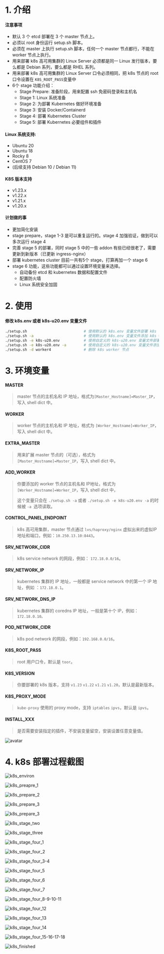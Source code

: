 # 1. 介绍

#### 注意事项 

- 默认 3 个 etcd 部署在 3 个 master 节点上。
- 必须以 root 身份运行 setup.sh 脚本。
- 必须在 master 上执行 setup.sh 脚本，任何一个 master 节点都行，不能在 worker 节点上执行。
- 用来部署 k8s 高可用集群的 Linux Server 必须都是同一 Linux 发行版本，要么都是 Debian 系列，要么都是 RHEL 系列。
- 用来部署 k8s 高可用集群的 Linux Server 口令必须相同，把 k8s 节点的 root 口令设置在 `K8S_ROOT_PASS`变量中 
- 6个 stage 功能介绍：
    - Stage Prepare: 准备阶段，用来配置 ssh 免密码登录和主机名
    - Stage 1: Linux 系统准备
    - Stage 2: 为部署 Kubernetes 做好环境准备
    - Stage 3: 安装 Docker/Containerd
    - Stage 4: 部署 Kubernetes Cluster
    - Stage 5: 部署 Kubernetes 必要组件和插件


#### Linux 系统支持:

- Ubuntu 20
- Ubuntu 18
- Rocky 8
- CentOS 7
- (后续支持 Debian 10 / Debian 11)

#### K8S 版本支持

- v1.23.x
- v1.22.x
- v1.21.x
- v1.20.x

#### 计划做的事

- 更加简化安装
- stage prepare，stage 1-3 是可以重复运行的。stage 4 加强验证，做到可以多次运行 stage 4
- 完善 stage 5 的部署，同时 stage 5 中的一些 addon 有些已经很老了，需要更新到新版本（已更新 ingress-nginx）
- 部署 kubernetes cluster 目前一共有5个 stage，打算再加一个 stage 6
- stage 6 功能，这些功能都可以通过设置环境变量来选择。
    - 自动备份 etcd 和 kubernetes 数据和配置文件
    - 配置防火墙
    - Linux 系统安全加固

# 2. 使用

#### 修改 k8s.env 或者 k8s-u20.env 变量文件

```bash
./setup.sh                     		# 使用默认的 k8s.env 变量文件部署 k8s 高可用集群
./setup.sh -a                  		# 使用默认的 k8s.env 变量文件添加 k8s worker 节点
./setup.sh -e k8s-u20.env       	# 使用自定义的 k8s-u20.env 变量文件部署 k8s 高可用集群
./setup.sh -e k8s-u20.env -a    	# 使用自定义的 k8s-u20.env 变量文件添加 k8s worker 节点
./setup.sh -d worker4          		# 删除 k8s worker 节点
```

# 3. 环境变量



#### MASTER

> master 节点的主机名和 IP 地址，格式为`[Master_Hostname]=Master_IP`，写入 shell dict 中。

#### WORKER

> worker 节点的主机名和 IP 地址，格式为 `[Worker_Hostname]=Worker_IP`，写入 shell dict 中。

#### EXTRA_MASTER

> 用来扩展 master 节点的（可选），格式为` [Master_Hostname]=Master_IP`，写入 shell dict 中。

#### ADD_WORKER

> 你要添加的 worker 节点的主机名和 IP地址，格式为  `[Worker_Hostname]=Worker_IP`，写入 shell dict 中，
>
> 这个变量只会在 `./setup.sh -a` 或者 `./setup.sh -e k8s-u20.env -a`  的时候被 `-a `选项读取。

#### CONTROL_PANEL_ENDPOINT

> k8s 高可用集群，master 节点通过 `lvs/haproxy/nginx` 虚拟出来的虚拟IP 地址和端口，例如：`10.250.13.10:8443`。

#### SRV_NETWORK_CIDR

> k8s service network 的网段，例如： `172.18.0.0/16`。

#### SRV_NETWORK_IP

> kubernetes 集群的 IP 地址，一般都是 service network 中的第一个 IP 地址，例如 ：`172.18.0.1`。

#### SRV_NETWORK_DNS_IP

> kubernetes 集群的 coredns IP 地址，一般是第十个 IP，例如： `172.18.0.10。`

#### POD_NETWORK_CIDR

> k8s pod network 的网段，例如：`192.168.0.0/16`。

#### K8S_ROOT_PASS

> root 用户口令，默认是 `toor`。

#### K8S_VERSION

> 你要部署的 k8s 版本，支持 `v1.23` `v1.22` `v1.21` `v1.20`，默认是最新版本。

#### K8S_PROXY_MODE

> `kube-proxy` 使用的 proxy mode，支持 `iptables`  `ipvs`，默认是 `ipvs`。

#### INSTALL_XXX

> 是否需要安装指定的插件，不安装变量留空，安装设置任意变量值。



![avatar](doc/pics/k8s.env.png)

# 4. k8s 部署过程截图

![k8s_environ](doc/pics/k8s_environ.png)

![k8s_preapre_1](doc/pics/k8s_preapre_1.png)

![k8s_prepare_2](doc/pics/k8s_prepare_2.png)

![k8s_prepare_3](doc/pics/k8s_prepare_3.png)

![k8s_prepare_3](doc/pics/k8s_stage_one.png)

![k8s_stage_two](doc/pics/k8s_stage_two.png)

![k8s_stage_three](doc/pics/k8s_stage_three.png)

![k8s_stage_four_1](doc/pics/k8s_stage_four_1.png)

![k8s_stage_four_2](doc/pics/k8s_stage_four_2.png)

![k8s_stage_four_3-4](doc/pics/k8s_stage_four_3-4.png)

![k8s_stage_four_5](doc/pics/k8s_stage_four_5.png)

![k8s_stage_four_6](doc/pics/k8s_stage_four_6.png)

![k8s_stage_four_7](doc/pics/k8s_stage_four_7.png)

![k8s_stage_four_8-9-10-11](doc/pics/k8s_stage_four_8-9-10-11.png)

![k8s_stage_four_12](doc/pics/k8s_stage_four_12.png)

![k8s_stage_four_13](doc/pics/k8s_stage_four_13.png)

![k8s_stage_four_14](doc/pics/k8s_stage_four_14.png)

![k8s_stage_four_15-16-17-18](doc/pics/k8s_stage_four_15-16-17-18.png)

![k8s_finished](doc/pics/k8s_finished.png)

